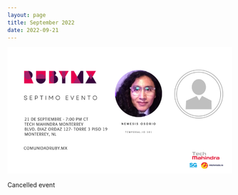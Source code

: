 ```yaml
---
layout: page
title: September 2022
date: 2022-09-21
---
```



![](/images/eventos/septiembre_2022/primer_speaker.png)

Cancelled event
